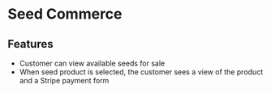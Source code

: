 # Seed Commerce

## Features

- Customer can view available seeds for sale
- When seed product is selected, the customer sees a view of the product and a Stripe payment form